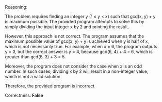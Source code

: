 Reasoning:

The problem requires finding an integer y (1 ≤ y < x) such that gcd(x, y) + y is maximum possible. The provided program attempts to solve this by simply dividing the input integer x by 2 and printing the result.

However, this approach is not correct. The program assumes that the maximum possible value of gcd(x, y) + y is achieved when y is half of x, which is not necessarily true. For example, when x = 6, the program outputs y = 3, but the correct answer is y = 4, because gcd(6, 4) + 4 = 6, which is greater than gcd(6, 3) + 3 = 5.

Moreover, the program does not consider the case when x is an odd number. In such cases, dividing x by 2 will result in a non-integer value, which is not a valid solution.

Therefore, the provided program is incorrect.

Correctness: **False**